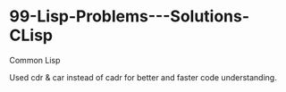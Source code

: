 # 99-Lisp-Problems---Solutions-CLisp
Common Lisp

Used cdr & car instead of cadr for better and faster code understanding.
